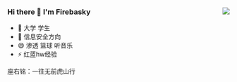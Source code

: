 ### Hi there 👋 I'm Firebasky<img align="right" src="https://github-readme-stats.vercel.app/api?username=KpLi0rn&show_icons=true&theme=radical">

- 🔭 大学 学生
- 🌱 信息安全方向
- 😄 渗透 篮球 听音乐
- ⚡ 红蓝hw经验


座右铭：一往无前虎山行
